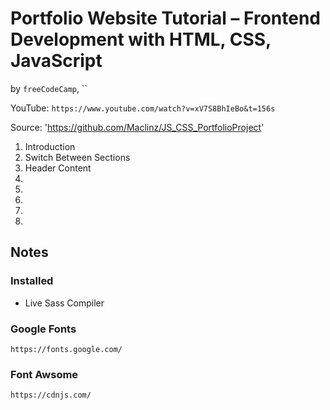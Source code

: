 # Portfolio Website Tutorial – Frontend Development with HTML, CSS, JavaScript

by `freeCodeCamp`, ``

YouTube: `https://www.youtube.com/watch?v=xV7S8BhIeBo&t=156s`

Source: 'https://github.com/Maclinz/JS_CSS_PortfolioProject'

1. Introduction
2. Switch Between Sections
3. Header Content
4.
5.
6.
7.
8.


## Notes

### Installed

* Live Sass Compiler

### Google Fonts

`https://fonts.google.com/`

### Font Awsome

`https://cdnjs.com/`